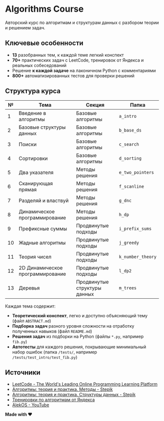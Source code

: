 # Algorithms Course

Авторский курс по алгоритмам и структурам данных с разбором теории и решением задач.

## Ключевые особенности

- **13** разобранных тем, к каждой теме легкий конспект
- **70+** практических задач с LeetCode, тренировок от Яндекса и реальных собеседований
- Решение **к каждой задаче** на лаконичном Python с комментариями
- **800+** автоматизированных тестов для проверки решений

## Структура курса

| №  | Тема                             | Секция                       | Папка             |
|----|----------------------------------|------------------------------|-------------------|
| 1  | Введение в алгоритмы             | Базовые алгоритмы            | `a_intro`         |
| 2  | Базовые структуры данных         | Базовые алгоритмы            | `b_base_ds`       |
| 3  | Поиски                           | Базовые алгоритмы            | `c_search`        |
| 4  | Сортировки                       | Базовые алгоритмы            | `d_sorting`       |
| 5  | Два указателя                    | Методы решения               | `e_two_pointers`  |
| 6  | Сканирующая прямая               | Методы решения               | `f_scanline`      |
| 7  | Разделяй и властвуй              | Методы решения               | `g_dnc`           |
| 8  | Динамическое программирование    | Методы решения               | `h_dp`            |
| 9  | Префиксные суммы                 | Продвинутые подходы          | `i_prefix_sums`   |
| 10 | Жадные алгоритмы                 | Продвинутые подходы          | `j_greedy`        |
| 11 | Теория чисел                     | Продвинутые подходы          | `k_number_theory` |
| 12 | 2D Динамическое программирование | Продвинутые подходы          | `l_dp2`           |
| 13 | Деревья                          | Продвинутые структуры данных | `m_trees`         |

Каждая тема содержит:

* **Теоретический конспект**, легко и доступно объясняющий тему (файл `ABSTRACT.md`)
* **Подборка задач** разного уровня сложности на отработку полученных навыков (файл `README.md`)
* **Решения задач** из подборки на Python (файлы `*.py`, например `fib.py`)
* **Автотесты** для каждого решения, покрывающие минимальный набор ошибок (папка `/tests/`, например
  `/tests/test_intro/test_fib.py`)

## Источники

* [LeetCode - The World's Leading Online Programming Learning Platform](https://leetcode.com/)
* [Алгоритмы: теория и практика. Методы - Stepik](https://stepik.org/course/217)
* [Алгоритмы: теория и практика. Структуры данных - Stepik](https://stepik.org/course/1547)
* [Тренировки по алгоритмам от Яндекса](https://yandex.ru/yaintern/algorithm-training_2)
* [AlekOS - YouTube](https://www.youtube.com/@AlekOS/videos)

**Made with ❤️**
